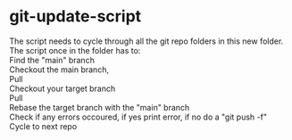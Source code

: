﻿# git-update-script
The script needs to cycle through all the git repo folders in this new folder.  
The script once in the folder has to:  
Find the "main" branch  
Checkout the main branch,  
Pull  
Checkout your target branch  
Pull  
Rebase the target branch with the "main" branch  
Check if any errors occoured, if yes print error, if no do a "git push -f"  
Cycle to next repo  
